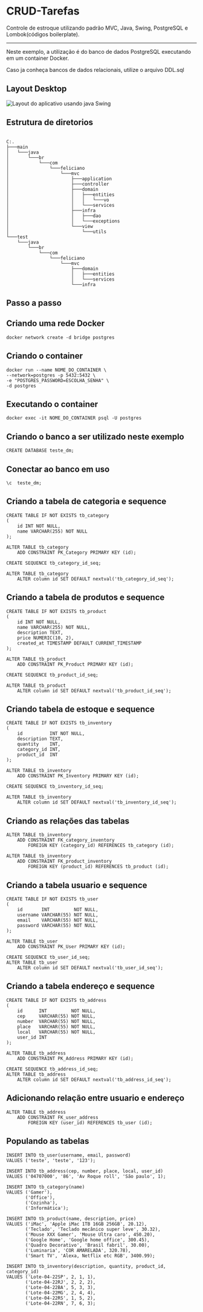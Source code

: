 # CRUD-Tarefas

Controle de estroque utilizando padrão MVC, Java, Swing, PostgreSQL e Lombok(códigos boilerplate).

---

Neste exemplo, a utilização é do banco de dados PostgreSQL executando em um container Docker.

Caso ja conheça bancos de dados relacionais, utilize o arquivo DDL.sql

## Layout Desktop

![Layout do aplicativo usando java Swing](https://i.ibb.co/VD1Cftb/Capture-java.png)

## Estrutura de diretorios

```

C:.
├───main
│   └───java
│       └───br
│           └───com
│               └───feliciano
│                   └───mvc
│                       ├───application
│                       ├───controller
│                       ├───domain
│                       │   ├───entities
│                       │   │   └───vo
│                       │   └───services
│                       ├───infra
│                       │   ├───dao
│                       │   └───exceptions
│                       └───view
│                           └───utils
└───test
    └───java
        └───br
            └───com
                └───feliciano
                    └───mvc
                        ├───domain
                        │   ├───entities
                        │   └───services
                        └───infra
```

## Passo a passo

## Criando uma rede Docker

```
docker network create -d bridge postgres
```

## Criando o container

```
docker run --name NOME_DO_CONTAINER \
--network=postgres -p 5432:5432 \
-e "POSTGRES_PASSWORD=ESCOLHA_SENHA" \
-d postgres
```

## Executando o container

```
docker exec -it NOME_DO_CONTAINER psql -U postgres
```

## Criando o banco a ser utilizado neste exemplo

```
CREATE DATABASE teste_dm;
```

## Conectar ao banco em uso

```
\c  teste_dm;
```

## Criando a tabela de categoria e sequence

```
CREATE TABLE IF NOT EXISTS tb_category
(
    id INT NOT NULL,
    name VARCHAR(255) NOT NULL
);

ALTER TABLE tb_category
    ADD CONSTRAINT PK_Category PRIMARY KEY (id);

CREATE SEQUENCE tb_category_id_seq;

ALTER TABLE tb_category
    ALTER column id SET DEFAULT nextval('tb_category_id_seq');
```

## Criando a tabela de produtos e sequence

```
CREATE TABLE IF NOT EXISTS tb_product
(
    id INT NOT NULL,
    name VARCHAR(255) NOT NULL,
    description TEXT,
    price NUMERIC(10, 2),
    created_at TIMESTAMP DEFAULT CURRENT_TIMESTAMP
);

ALTER TABLE tb_product
    ADD CONSTRAINT PK_Product PRIMARY KEY (id);

CREATE SEQUENCE tb_product_id_seq;

ALTER TABLE tb_product
    ALTER column id SET DEFAULT nextval('tb_product_id_seq');
```

## Criando tabela de estoque e sequence

```
CREATE TABLE IF NOT EXISTS tb_inventory
(
    id          INT NOT NULL,
    description TEXT,
    quantity    INT,
    category_id INT,
    product_id  INT
);

ALTER TABLE tb_inventory
    ADD CONSTRAINT PK_Inventory PRIMARY KEY (id);

CREATE SEQUENCE tb_inventory_id_seq;

ALTER TABLE tb_inventory
    ALTER column id SET DEFAULT nextval('tb_inventory_id_seq');
```

## Criando as relações das tabelas

```
ALTER TABLE tb_inventory
    ADD CONSTRAINT FK_category_inventory
        FOREIGN KEY (category_id) REFERENCES tb_category (id);

ALTER TABLE tb_inventory
    ADD CONSTRAINT FK_product_inventory
        FOREIGN KEY (product_id) REFERENCES tb_product (id);
```

## Criando a tabela usuario e sequence

```
CREATE TABLE IF NOT EXISTS tb_user
(
    id       INT         NOT NULL,
    username VARCHAR(55) NOT NULL,
    email    VARCHAR(55) NOT NULL,
    password VARCHAR(55) NOT NULL
);

ALTER TABLE tb_user
    ADD CONSTRAINT PK_User PRIMARY KEY (id);

CREATE SEQUENCE tb_user_id_seq;
ALTER TABLE tb_user
    ALTER column id SET DEFAULT nextval('tb_user_id_seq');
```

## Criando a tabela endereço e sequence

```
CREATE TABLE IF NOT EXISTS tb_address
(
    id      INT         NOT NULL,
    cep     VARCHAR(55) NOT NULL,
    number  VARCHAR(55) NOT NULL,
    place   VARCHAR(55) NOT NULL,
    local   VARCHAR(55) NOT NULL,
    user_id INT
);

ALTER TABLE tb_address
    ADD CONSTRAINT PK_Address PRIMARY KEY (id);

CREATE SEQUENCE tb_address_id_seq;
ALTER TABLE tb_address
    ALTER column id SET DEFAULT nextval('tb_address_id_seq');
```

## Adicionando relação entre usuario e endereço

```
ALTER TABLE tb_address
    ADD CONSTRAINT FK_user_address
        FOREIGN KEY (user_id) REFERENCES tb_user (id);
```

## Populando as tabelas

```
INSERT INTO tb_user(username, email, password)
VALUES ('teste', 'teste', '123');

INSERT INTO tb_address(cep, number, place, local, user_id)
VALUES ('04707000', '86', 'Av Roque roll', 'São paulo', 1);

INSERT INTO tb_category(name)
VALUES ('Gamer'),
       ('Office'),
       ('Cozinha'),
       ('Informática');

INSERT INTO tb_product(name, description, price)
VALUES ('iMac', 'Apple iMac 1TB 16GB 256GB', 20.12),
       ('Teclado', 'Teclado mecânico super leve', 30.32),
       ('Mouse XXX Gamer', 'Mouse Ultra caro', 450.20),
       ('Google Home', 'Google home office', 300.45),
       ('Quadro Decorativo', 'Brasil fabril', 30.00),
       ('Luminaria', 'COR AMARELADA', 320.78),
       ('Smart TV', 'Alexa, Netflix etc RGB', 3400.99);

INSERT INTO tb_inventory(description, quantity, product_id, category_id)
VALUES ('Lote-04-22SP', 2, 1, 1),
       ('Lote-04-22RJ', 2, 2, 2),
       ('Lote-04-22BA', 5, 3, 3),
       ('Lote-04-22MG', 2, 4, 4),
       ('Lote-04-22RS', 1, 5, 2),
       ('Lote-04-22RN', 7, 6, 3);
```